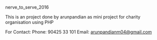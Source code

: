 nerve_to_serve_2016

This is an project done by arunpandian as mini project for charity organisation using PHP

For Contact:
Phone: 90425 33 101
Email: arunpandianm04@gmail.com
